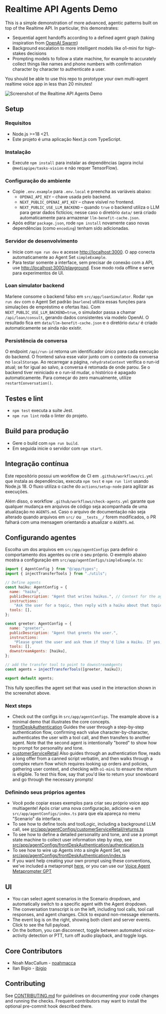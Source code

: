 # Realtime API Agents Demo

This is a simple demonstration of more advanced, agentic patterns built on top of the Realtime API. In particular, this demonstrates:
- Sequential agent handoffs according to a defined agent graph (taking inspiration from [OpenAI Swarm](https://github.com/openai/swarm))
- Background escalation to more intelligent models like o1-mini for high-stakes decisions
- Prompting models to follow a state machine, for example to accurately collect things like names and phone numbers with confirmation character by character to authenticate a user.

You should be able to use this repo to prototype your own multi-agent realtime voice app in less than 20 minutes!

![Screenshot of the Realtime API Agents Demo](/public/screenshot.png)

## Setup

### Requisitos
- Node.js >=18 <21.
- Este projeto é uma aplicação Next.js com TypeScript.

### Instalação
- Execute `npm install` para instalar as dependências (agora inclui `@mediapipe/tasks-vision` e não requer TensorFlow).

### Configuração do ambiente
- Copie `.env.example` para `.env.local` e preencha as variáveis abaixo:
  - `OPENAI_API_KEY` – chave usada pelo backend.
  - `NEXT_PUBLIC_OPENAI_API_KEY` – chave visível no frontend.
  - `NEXT_PUBLIC_USE_LLM_BACKEND` – quando `true` o backend utiliza o LLM para gerar dados fictícios; nesse caso o diretório `data/` será criado automaticamente para armazenar `llm-benefit-cache.json`.
- Após editar `package.json`, rode `npm install` novamente caso novas dependências (como `encoding`) tenham sido adicionadas.

### Servidor de desenvolvimento
- Inicie com `npm run dev` e acesse [http://localhost:3000](http://localhost:3000). O app conecta automaticamente ao Agent Set `simpleExample`.
- Para testar somente a interface, sem precisar de conexão com a API, use [http://localhost:3000/playground](http://localhost:3000/playground). Esse modo roda offline e serve para experimentos de UI.

### Loan simulator backend
Marlene consome o backend falso em `src/app/loanSimulator`. Rodar `npm run dev` com o Agent Set padrão (`marlene`) utiliza essas funções para simulações de empréstimo e ofertas Itaú.
Com `NEXT_PUBLIC_USE_LLM_BACKEND=true`, o simulador passa a chamar `/api/loan/consult`, gerando dados consistentes via modelo OpenAI. O resultado fica em `data/llm-benefit-cache.json` e o diretório `data/` é criado automaticamente se ainda não existir.

### Persistência de conversa
O endpoint `/api/run-id` retorna um identificador único para cada execução do backend. O frontend salva esse valor junto com o contexto da conversa no `localStorage`. Ao recarregar a página, `rehydrateContext` verifica o run-id atual; se for igual ao salvo, a conversa é retomada de onde parou. Se o backend tiver reiniciado e o run-id mudar, o histórico é apagado automaticamente. Para começar do zero manualmente, utilize `restartConversation()`.

## Testes e lint
- `npm test` executa a suíte Jest.
- `npm run lint` roda o linter do projeto.

## Build para produção
- Gere o build com `npm run build`.
- Em seguida inicie o servidor com `npm start`.

## Integração contínua
Este repositório possui um workflow de CI em `.github/workflows/ci.yml` que instala as dependências,
executa `npm test` e `npm run lint` usando Node.js 18. O fluxo utiliza o cache do `actions/setup-node`
para agilizar as execuções.

Além disso, o workflow `.github/workflows/check-agents.yml` garante que qualquer mudança em arquivos de
código seja acompanhada de uma atualização no `AGENTS.md`. Caso o arquivo de documentação não seja
alterado quando arquivos em `src/` ou `__tests__/` forem modificados, o PR falhará com uma mensagem
orientando a atualizar o `AGENTS.md`.

## Configurando agentes
Escolha um dos arquivos em `src/app/agentConfigs` para definir o comportamento dos agentes ou crie o seu próprio.
O exemplo abaixo mostra a configuração em `src/app/agentConfigs/simpleExample.ts`:
```javascript
import { AgentConfig } from "@/app/types";
import { injectTransferTools } from "./utils";

// Define agents
const haiku: AgentConfig = {
  name: "haiku",
  publicDescription: "Agent that writes haikus.", // Context for the agent_transfer tool
  instructions:
    "Ask the user for a topic, then reply with a haiku about that topic.",
  tools: [],
};

const greeter: AgentConfig = {
  name: "greeter",
  publicDescription: "Agent that greets the user.",
  instructions:
    "Please greet the user and ask them if they'd like a Haiku. If yes, transfer them to the 'haiku' agent.",
  tools: [],
  downstreamAgents: [haiku],
};

// add the transfer tool to point to downstreamAgents
const agents = injectTransferTools([greeter, haiku]);

export default agents;
```

This fully specifies the agent set that was used in the interaction shown in the screenshot above.

### Next steps
- Check out the configs in `src/app/agentConfigs`. The example above is a minimal demo that illustrates the core concepts.
- [frontDeskAuthentication](src/app/agentConfigs/frontDeskAuthentication) Guides the user through a step-by-step authentication flow, confirming each value character-by-character, authenticates the user with a tool call, and then transfers to another agent. Note that the second agent is intentionally "bored" to show how to prompt for personality and tone.
- [customerServiceRetail](src/app/agentConfigs/customerServiceRetail) Also guides through an authentication flow, reads a long offer from a canned script verbatim, and then walks through a complex return flow which requires looking up orders and policies, gathering user context, and checking with `o1-mini` to ensure the return is eligible. To test this flow, say that you'd like to return your snowboard and go through the necessary prompts!

### Definindo seus próprios agentes
- Você pode copiar esses exemplos para criar seu próprio voice app multiagente! Após criar uma nova configuração, adicione-a em `src/app/agentConfigs/index.ts` para que ela apareça no menu "Scenario" da interface.
- To see how to define tools and toolLogic, including a background LLM call, see [src/app/agentConfigs/customerServiceRetail/returns.ts](src/app/agentConfigs/customerServiceRetail/returns.ts)
- To see how to define a detailed personality and tone, and use a prompt state machine to collect user information step by step, see [src/app/agentConfigs/frontDeskAuthentication/authentication.ts](src/app/agentConfigs/frontDeskAuthentication/authentication.ts)
- To see how to wire up Agents into a single Agent Set, see [src/app/agentConfigs/frontDeskAuthentication/index.ts](src/app/agentConfigs/frontDeskAuthentication/index.ts)
- If you want help creating your own prompt using these conventions, we've included a metaprompt [here](src/app/agentConfigs/voiceAgentMetaprompt.txt), or you can use our [Voice Agent Metaprompter GPT](https://chatgpt.com/g/g-678865c9fb5c81918fa28699735dd08e-voice-agent-metaprompt-gpt)

## UI
- You can select agent scenarios in the Scenario dropdown, and automatically switch to a specific agent with the Agent dropdown.
- The conversation transcript is on the left, including tool calls, tool call responses, and agent changes. Click to expand non-message elements.
- The event log is on the right, showing both client and server events. Click to see the full payload.
- On the bottom, you can disconnect, toggle between automated voice-activity detection or PTT, turn off audio playback, and toggle logs.

## Core Contributors
- Noah MacCallum - [noahmacca](https://x.com/noahmacca)
- Ilan Bigio - [ibigio](https://github.com/ibigio)

## Contributing
See [CONTRIBUTING.md](CONTRIBUTING.md) for guidelines on documenting your code changes and running the checks. Frequent contributors may want to install the optional pre-commit hook described there.
